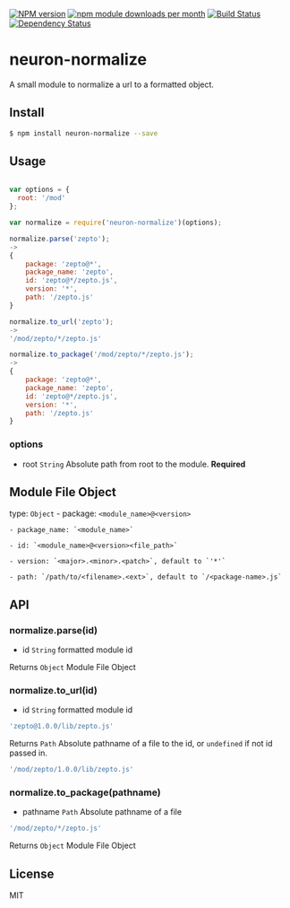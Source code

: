 [![NPM version](https://badge.fury.io/js/neuron-normalize.svg)](http://badge.fury.io/js/neuron-normalize)
[![npm module downloads per month](http://img.shields.io/npm/dm/neuron-normalize.svg)](https://www.npmjs.org/package/neuron-normalize)
[![Build Status](https://travis-ci.org/neuron-js/neuron-normalize.svg?branch=master)](https://travis-ci.org/neuron-js/neuron-normalize)
[![Dependency Status](https://david-dm.org/neuron-js/neuron-normalize.svg)](https://david-dm.org/neuron-js/neuron-normalize)

# neuron-normalize

<!-- description -->
A small module to normalize a url to a formatted object.

## Install

```sh
$ npm install neuron-normalize --save
```

## Usage

```js

var options = {
  root: '/mod'
};

var normalize = require('neuron-normalize')(options);

normalize.parse('zepto');
->
{
    package: 'zepto@*',
    package_name: 'zepto',
    id: 'zepto@*/zepto.js',
    version: '*',
    path: '/zepto.js'
}

normalize.to_url('zepto');
->
'/mod/zepto/*/zepto.js'

normalize.to_package('/mod/zepto/*/zepto.js');
->
{
    package: 'zepto@*',
    package_name: 'zepto',
    id: 'zepto@*/zepto.js',
    version: '*',
    path: '/zepto.js'
}

```

### options
- root `String` Absolute path from root to the module. **Required**

## Module File Object

type: `Object`
    - package: `<module_name>@<version>`

    - package_name: `<module_name>`

    - id: `<module_name>@<version><file_path>`

    - version: `<major>.<minor>.<patch>`, default to `'*'`

    - path: `/path/to/<filename>.<ext>`, default to `/<package-name>.js`

## API

### normalize.parse(id)
- id `String` formatted module id

Returns `Object` Module File Object

### normalize.to_url(id)
- id `String` formatted module id

```js
'zepto@1.0.0/lib/zepto.js'
```

Returns `Path` Absolute pathname of a file to the id, or `undefined` if not id passed in.
```js
'/mod/zepto/1.0.0/lib/zepto.js'
```

### normalize.to_package(pathname)
- pathname `Path` Absolute pathname of a file

```js
'/mod/zepto/*/zepto.js'
```

Returns `Object` Module File Object

## License

MIT
